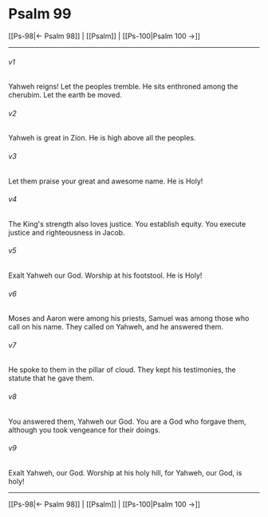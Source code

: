 # Psalm 99

[[Ps-98|← Psalm 98]] | [[Psalm]] | [[Ps-100|Psalm 100 →]]
***



###### v1 
Yahweh reigns! Let the peoples tremble. He sits enthroned among the cherubim. Let the earth be moved. 

###### v2 
Yahweh is great in Zion. He is high above all the peoples. 

###### v3 
Let them praise your great and awesome name. He is Holy! 

###### v4 
The King's strength also loves justice. You establish equity. You execute justice and righteousness in Jacob. 

###### v5 
Exalt Yahweh our God. Worship at his footstool. He is Holy! 

###### v6 
Moses and Aaron were among his priests, Samuel was among those who call on his name. They called on Yahweh, and he answered them. 

###### v7 
He spoke to them in the pillar of cloud. They kept his testimonies, the statute that he gave them. 

###### v8 
You answered them, Yahweh our God. You are a God who forgave them, although you took vengeance for their doings. 

###### v9 
Exalt Yahweh, our God. Worship at his holy hill, for Yahweh, our God, is holy!

***
[[Ps-98|← Psalm 98]] | [[Psalm]] | [[Ps-100|Psalm 100 →]]
